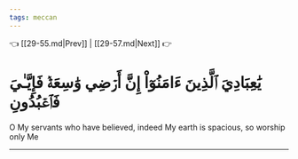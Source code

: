```yaml
---
tags: meccan
---
```


👈 [[29-55.md|Prev]] | [[29-57.md|Next]] 👉

# يَٰعِبَادِيَ ٱلَّذِينَ ءَامَنُوٓاْ إِنَّ أَرۡضِي وَٰسِعَةٞ فَإِيَّـٰيَ فَٱعۡبُدُونِ

O My servants who have believed, indeed My earth is spacious, so worship only Me

---

